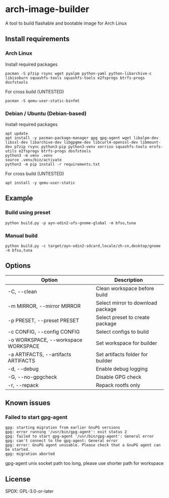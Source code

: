 # arch-image-builder

A tool to build flashable and bootable image for Arch Linux

## Install requirements

### Arch Linux

Install required packages

```commandline
pacman -S p7zip rsync wget pyalpm python-yaml python-libarchive-c libisoburn squashfs-tools squashfs-tools e2fsprogs btrfs-progs dosfstools
```

For cross build (UNTESTED)

```commandline
pacman -S qemu-user-static-binfmt
```

### Debian / Ubuntu (Debian-based)

Install required packages

```commandline
apt update
apt install -y pacman-package-manager gpg gpg-agent wget libalpm-dev libssl-dev libarchive-dev libgpgme-dev libcurl4-openssl-dev libmount-dev p7zip rsync python3-pip python3-venv xorriso squashfs-tools erofs-utils e2fsprogs btrfs-progs dosfstools
python3 -m venv .venv
source .venv/bin/activate
python3 -m pip install -r requirements.txt
```

For cross build (UNTESTED)

```commandline
apt install -y qemu-user-static
```

## Example

### Build using preset

```commandline
python build.py -p ayn-odin2-ufs-gnome-global -m bfsu,tuna
```

### Manual build

```commandline
python build.py -c target/ayn-odin2-sdcard,locale/zh-cn,desktop/gnome -m bfsu,tuna
```

## Options

| Option                              | Description                        |
|-------------------------------------|------------------------------------|
| -C, --clean                         | Clean workspace before build       |
| -m MIRROR, --mirror MIRROR          | Select mirror to download package  |
| -p PRESET, --preset PRESET          | Select preset to create package    |
| -c CONFIG, --config CONFIG          | Select configs to build            |
| -o WORKSPACE, --workspace WORKSPACE | Set workspace for builder          |
| -a ARTIFACTS, --artifacts ARTIFACTS | Set artifacts folder for builder   |
| -d, --debug                         | Enable debug logging               |
| -G, --no-gpgcheck                   | Disable GPG check                  |
| -r, --repack                        | Repack rootfs only                 |

## Known issues

### Failed to start gpg-agent

```
gpg: starting migration from earlier GnuPG versions
gpg: error running '/usr/bin/gpg-agent': exit status 2
gpg: failed to start gpg-agent '/usr/bin/gpg-agent': General error
gpg: can't connect to the gpg-agent: General error
gpg: error: GnuPG agent unusable. Please check that a GnuPG agent can be started.
gpg: migration aborted
```

gpg-agent unix socket path too long, please use shorter path for workspace

## License

SPDX: GPL-3.0-or-later
